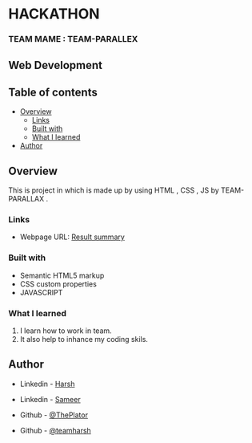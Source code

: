 # HACKATHON

<h3> TEAM MAME : TEAM-PARALLEX</h3>

## Web Development

## Table of contents

- [Overview](#overview)
  - [Links](#links)
  - [Built with](#built-with)
  - [What I learned](#what-i-learned)
- [Author](#author)

## Overview

This is project in which is made up by using HTML , CSS , JS by TEAM-PARALLAX . 

### Links

- Webpage URL: [Result summary](https://teamharsh.github.io/codeyodha/)

### Built with

- Semantic HTML5 markup
- CSS custom properties
- JAVASCRIPT 

### What I learned

1. I learn how to work in team.
2. It also help to inhance my coding skils.

## Author

- Linkedin - [Harsh](https://www.linkedin.com/in/mrharshkr/)
- Linkedin - [Sameer](https://www.linkedin.com/in/sameer-pce/)

- Github - [@ThePlator](hhttps://github.com/ThePlator)
- Github - [@teamharsh](hhttps://github.com/teamharsh)